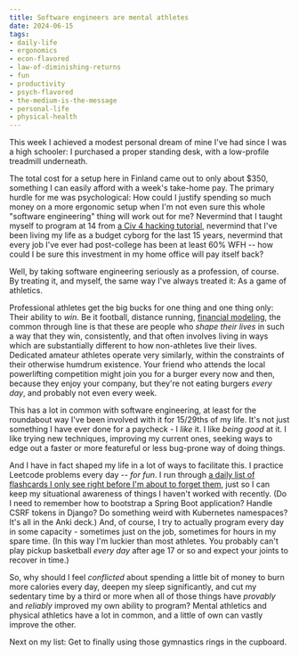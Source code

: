 ```yaml
---
title: Software engineers are mental athletes
date: 2024-06-15
tags: 
- daily-life
- ergonomics
- econ-flavored
- law-of-diminishing-returns
- fun
- productivity
- psych-flavored
- the-medium-is-the-message
- personal-life
- physical-health
---
```



This week I achieved a modest personal dream of mine I've had since I was a
high schooler: I purchased a proper standing desk, with a low-profile treadmill
underneath.

The total cost for a setup here in Finland came out to only about
$350, something I can easily afford with a week's take-home pay. The primary
hurdle for me was psychological: How could I justify spending so much money on
a more ergonomic setup when I'm not even sure this whole "software engineering"
thing will work out for me? Nevermind that I taught myself to program at 14 from
[a Civ 4 hacking tutorial](http://sthurlow.com/python/),
nevermind that I've been living my life as a budget cyborg for the last 15
years, nevermind that every job I've ever had post-college has been at least
60% WFH -- how could I be sure this investment in my home office will pay itself
back?

Well, by taking software engineering seriously as a profession, of course. By
treating it, and myself, the same way I've always treated it: As a game of
athletics.

Professional athletes get the big bucks for one thing and one thing only: 
Their ability to 
*win*. Be it football, distance running,
[financial modeling](https://www.theverge.com/c/24133822/microsoft-excel-spreadsheet-competition-championship),
the common through line is that these are people who *shape their lives* in such
a way that they win, consistently, and that often involves living in ways which
are substantially different to how non-athletes live their lives.
Dedicated amateur athletes operate very similarly, within the constraints of
their otherwise humdrum existence.
Your friend
who attends the local powerlifting competition might join you for a burger every
now and then, because they enjoy your company, but they're not eating burgers
*every day*, and probably not even every week.

This has a lot in common with software engineering, at least for the roundabout
way I've been involved with it for 15/29ths of my life. It's not just something
I have ever done for a paycheck - I *like* it. I like *being good* at it. I like
trying new techniques, improving my current ones, seeking ways to edge out a
faster or more featureful or less bug-prone way of doing things. 

And I have in
fact shaped my life in a lot of ways to facilitate this. I practice Leetcode
problems every day -- *for fun*. I run through
[a daily list of flashcards I only see right before I'm about to forget them](https://apps.ankiweb.net/), just so I can keep my situational awareness of things I haven't worked
with recently. (Do I need to remember how to bootstrap a Spring Boot 
application? Handle CSRF tokens in Django? Do something weird with Kubernetes
namespaces? It's all in the Anki deck.) And, of course, I try to actually 
program every
day in some capacity - sometimes just on the job, sometimes for hours in my
spare time. (In this way I'm luckier than most athletes. You probably can't play
pickup basketball *every day* after age 17 or so and expect your joints to
recover in time.)

So, why should I feel *conflicted* about spending a little bit of money to
burn more calories every day, deepen my sleep significantly, and cut my
sedentary time by a third or more when all of those things have *provably* and
*reliably* improved my own ability to program? Mental athletics and physical
athletics have a lot in common, and a little of own can vastly improve the
other.

Next on my list: Get to finally using those gymnastics rings in the cupboard.
